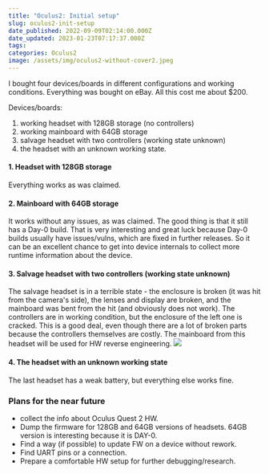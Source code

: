 ```yaml
---
title: "Oculus2: Initial setup"
slug: oculus2-init-setup
date_published: 2022-09-09T02:14:00.000Z
date_updated: 2023-01-23T07:17:37.000Z
tags:
categories: Oculus2
image: /assets/img/oculus2-without-cover2.jpeg
---
```


I bought four devices/boards in different configurations and working conditions. Everything was bought on eBay. All this cost me about $200.

Devices/boards:

1. working headset with 128GB storage (no controllers)
2. working mainboard with 64GB storage
3. salvage headset with two controllers (working state unknown)
4. the headset with an unknown working state.

#### 1. Headset with 128GB storage

Everything works as was claimed.

#### **2. Mainboard with 64GB storage**

It works without any issues, as was claimed. The good thing is that it still has a Day-0 build. That is very interesting and great luck because Day-0 builds usually have issues/vulns, which are fixed in further releases. So it can be an excellent chance to get into device internals to collect more runtime information about the device.

#### 3. Salvage headset with two controllers (working state unknown)

The salvage headset is in a terrible state - the enclosure is broken (it was hit from the camera's side), the lenses and display are broken, and the mainboard was bent from the hit (and obviously does not work). The controllers are in working condition, but the enclosure of the left one is cracked. This is a good deal, even though there are a lot of broken parts because the controllers themselves are costly. The mainboard from this headset will be used for HW reverse engineering.
![]({{site.url}}{{site.baseurl}}/assets/img/mb-bend.png)
#### 4. The headset with an unknown working state

The last headset has a weak battery, but everything else works fine.

### Plans for the near future

- collect the info about Oculus Quest 2 HW.
- Dump the firmware for 128GB and 64GB versions of headsets. 64GB version is interesting because it is DAY-0.
- Find a way (if possible) to update FW on a device without rework.
- Find UART pins or a connection.
- Prepare a comfortable HW setup for further debugging/research.

